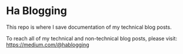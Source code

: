 # Ha Blogging 

This repo is where I save documentation of my technical blog posts.

To reach all of my technical and non-technical blog posts, please visit: https://medium.com/@hablogging